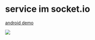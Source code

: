 # service im socket.io



[android demo](https://github.com/cn-ljb/android_im_socket.io "service_im_socket.io")

![](https://i.imgur.com/PE26eIp.png)